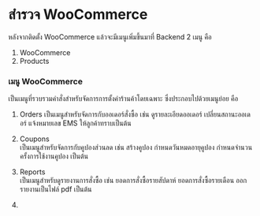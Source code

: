 # สำรวจ WooCommerce

หลังจากติดตั้ง WooCommerce แล้วจะมีเมนูเพิ่มขึ้นมาที่ Backend 2 เมนู คือ

1. WooCommerce
2. Products

### เมนู WooCommerce

เป็นเมนูที่รวบรวมคำสั่งสำหรับจัดการการตั้งค่าร้านค้าโดยเฉพาะ ซึ่งประกอบไปด้วยเมนูย่อย คือ

1. Orders
   เป็นเมนูสำหรับจัดการกับออเดอร์สั่งซื้อ เช่น ดูรายละเอียดออเดอร์ เปลี่ยนสถานะออเดอร์ แจ้งหมายเลข EMS ให้ลูกค้าทราบเป็นต้น

2. Coupons  
   เป็นเมนูสำหรับจัดการกับคูปองส่วนลด เช่น สร้างคูปอง กำหนดวันหมดอายุคูปอง กำหนดจำนวนครั้งการใช้งานคูปอง เป็นต้น

3. Reports  
   เป็นเมนูสำหรับดูรายงานการสั่งซื้อ เช่น ยอดการสั่งซื้อรายสัปดาห์ ยอดการสั่งซื้อรายเดือน ออกรายงานเป็นไฟล์ pdf เป็นต้น

4. 


